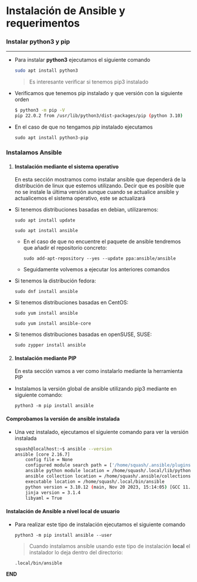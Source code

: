 # Instalación de Ansible y requerimentos

### Instalar python3 y pip
-----

- Para instalar **python3** ejecutamos el siguiente comando
    ```bash
    sudo apt install python3 
    ```

    > Es interesante verificar si tenemos pip3 instalado 

- Verificamos que tenemos pip instalado y que versión con la siguiente orden
    ```bash
    $ python3 -m pip -V
    pip 22.0.2 from /usr/lib/python3/dist-packages/pip (python 3.10)
    ```

- En el caso de que no tengamos *pip* instalado ejecutamos

    `sudo apt install python3-pip`
    
### Instalamos Ansible 

1) #### Instalación mediante el sistema operativo 

    En esta sección mostramos como instalar ansible que dependerá de la distribución de linux que estemos utilizando. 
    Decir que es posible que no se instale la última versión aunque cuando se actualice ansible y actualicemos el sistema operativo, este se actualizará 

- Si tenemos distribuciones basadas en debian, utilizaremos:

    `sudo apt install update`

    `sudo apt install ansible`

    - En el caso de que no encuentre el paquete de ansible tendremos que añadir el repositorio concreto:

        `sudo add-apt-repository --yes --update ppa:ansible/ansible`
    
    - Seguidamente volvemos a ejecutar los anteriores comandos

- Si tenemos la distribución fedora:

    `sudo dnf install ansible`

- Si tenemos distribuciones basadas en CentOS:
    
    `sudo yum install ansible`

    `sudo yum install ansible-core`

- Si tenemos distribuciones basadas en openSUSE, SUSE:

	`sudo zypper install ansible`

2) #### Instalación mediante PIP

    En esta sección vamos a ver como instalarlo mediante la herramienta PIP

- Instalamos la versión global de ansible utilizando pip3 mediante en siguiente comando:

    `python3 -m pip install ansible `

#### Comprobamos la versión de ansible instalada

- Una vez instalado, ejecutamos el siguiente comando para ver la versión instalada 
    ```bash
    squash@localhost:~$ ansible --version
    ansible [core 2.16.7]   
        config file = None
        configured module search path = ['/home/squash/.ansible/plugins/modules', '/usr/share/ansible/plugins/modules']
        ansible python module location = /home/squash/.local/lib/python3.10/site-packages/ansible
        ansible collection location = /home/squash/.ansible/collections:/usr/share/ansible/collections
        executable location = /home/squash/.local/bin/ansible
        python version = 3.10.12 (main, Nov 20 2023, 15:14:05) [GCC 11.4.0] (/usr/bin/python3)
        jinja version = 3.1.4
        libyaml = True
    ```

#### Instalación de Ansible a nivel local de usuario

- Para realizar este tipo de instalación ejecutamos el siguiente comando
   
    `python3 -m pip install ansible --user`


    > Cuando instalamos ansible usando este tipo de instalación **local** el instalador lo deja dentro del directorio: 
    
    `.local/bin/ansible`


**END**





    



